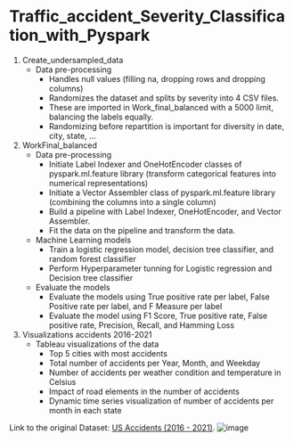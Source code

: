 # Traffic_accident_Severity_Classification_with_Pyspark

1. Create_undersampled_data
   - Data pre-processing
     - Handles null values (filling na, dropping rows and dropping columns)
     - Randomizes the dataset and splits by severity into 4 CSV files.
     - These are imported in Work_final_balanced with a 5000 limit, balancing the labels equally.
     - Randomizing before repartition is important for diversity in date, city, state, ... 
2. WorkFinal_balanced
   - Data pre-processing
     - Initiate Label Indexer and OneHotEncoder classes of pyspark.ml.feature library (transform categorical features into numerical representations) 
     - Initiate a Vector Assembler class of pyspark.ml.feature library (combining the columns into a single column)
     - Build a pipeline with Label Indexer, OneHotEncoder, and Vector Assembler.
     - Fit the data on the pipeline and transform the data. 
   - Machine Learning models
     - Train a logistic regression model, decision tree classifier, and random forest classifier
     - Perform Hyperparameter tunning for Logistic regression and Decision tree classifier
   - Evaluate the models
     - Evaluate the models using True positive rate per label, False Positive rate per label, and F Measure per label
     - Evaluate the model using F1 Score, True positive rate, False positive rate, Precision, Recall, and Hamming Loss 
3. Visualizations accidents 2016-2021
   - Tableau visualizations of the data 
      - Top 5 cities with most accidents 
      - Total number of accidents per Year, Month, and Weekday
      - Number of accidents per weather condition and temperature in Celsius 
      - Impact of road elements in the number of accidents 
      - Dynamic time series visualization of number of accidents per month in each state

Link to the original Dataset: [US Accidents (2016 - 2021)](https://www.kaggle.com/datasets/sobhanmoosavi/us-accidents).
![image](https://github.coventry.ac.uk/storage/user/2980/files/e59f907c-7450-44ce-b9a5-19a67aa2f608)
